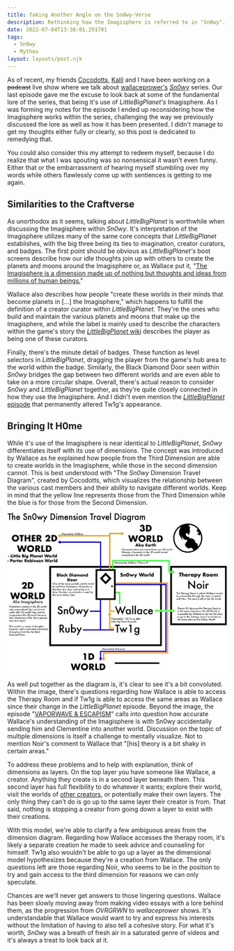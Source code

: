 ```yaml
---
title: Taking Another Angle on the Sn0wy-Verse  
description: Rethinking how the Imagisphere is referred to in "Sn0wy".
date: 2022-07-04T13:38:01.291701
tags:
  - Sn0wy
  - Mythos
layout: layouts/post.njk
---
```

As of recent, my friends [Cocodotts](https://twitter.com/cocodotts), [Kalil](https://twitter.com/kvlmiv) and I have been working on a ~~podcast~~ live show where we talk about [wallaceprower's](https://twitter.com/wallaceprower "Also known for sleeping on a couch and talking to his phone during graduation.") [*Sn0wy*](https://www.youtube.com/c/Sn0wyYT "Give us the password already.") series. Our last episode gave me the excuse to look back at some of the fundamental lore of the series, that being it's use of *LittleBigPlanet's* Imagisphere. As I was forming my notes for the episode I ended up reconsidering how the Imagisphere works within the series, challenging the way we previously discussed the lore as well as how it has been presented. I didn't manage to get my thoughts either fully or clearly, so this post is dedicated to remedying that. 

You could also consider this my attempt to redeem myself, because I do realize that what I was spouting was so nonsensical it wasn't even funny. Either that or the embarrassment of hearing myself stumbling over my words while others flawlessly come up with sentiences is getting to me again.

## Similarities to the Craftverse

As unorthodox as it seems, talking about *LittleBigPlanet* is worthwhile when discussing the Imagisphere within *Sn0wy*. It's interpretation of the Imagisphere utilizes many of the same core concepts that *LittleBigPlanet* establishes, with the big three being its ties to imagination, creator curators, and badges. The first point should be obvious as *LittleBigPlanet's* boot screens describe how our idle thoughts join up with others to create the planets and moons around the Imagisphere or, as Wallace put it, "[The Imagisphere is a dimension made up of nothing but thoughts and ideas from millions of human beings.](https://youtu.be/kF_oPS7Hv5k?t=559)"

Wallace also describes how people "create these worlds in their minds that become planets in [...] the Imagisphere," which happens to fulfill the definition of a creator curator within *LittleBigPlanet*. They're the ones who build and maintain the various planets and moons that make up the Imagisphere, and while the label is mainly used to describe the characters within the game's story the [*LittleBigPlanet* wiki](https://littlebigplanet.fandom.com/wiki/Creator_Curator) describes the player as being one of these curators.

Finally, there's the minute detail of badges. These function as level selectors in *LittleBigPlanet*, dragging the player from the game's hub area to the world within the badge. Similarly, the Black Diamond Door seen within *Sn0wy* bridges the gap between two different worlds and are even able to take on a more circular shape. Overall, there's actual reason to consider *Sn0wy* and *LittleBigPlanet* together, as they're quite closely connected in how they use the Imagisphere. And I didn't even mention the [*LittleBigPlanet* episode](https://www.youtube.com/watch?v=TTa08dh3uac) that permanently altered Tw1g's appearance. 

## Bringing It H0me

While it's use of the Imagisphere is near identical to *LittleBigPlanet*, *Sn0wy* differentiates itself with its use of dimensions. The concept was introduced by Wallace as he explained how people from the Third Dimension are able to create worlds in the Imagisphere, while those in the second dimension cannot. This is best understood with "The *Sn0wy* Dimension Travel Diagram", created by Cocodotts, which visualizes the relationship between the various cast members and their ability to navigate different worlds. Keep in mind that the yellow line represents those from the Third Dimension while the blue is for those from the Second Dimension.

![Cocodott's "Sn0wy Dimension Travel Diagram."](sn0wy-dimension-model.jpg)

As well put together as the diagram is, it's clear to see it's a bit convoluted. Within the image, there's questions regarding how Wallace is able to access the Therapy Room and if Tw1g is able to access the same areas as Wallace since their change in the *LittleBigPlanet* episode. Beyond the image, the episode "[VAPORWAVE & ESCAPISM](https://www.youtube.com/watch?v=FtYbr7RPDXw)" calls into question how accurate Wallace's understanding of the Imagisphere is with Sn0wy accidentally sending him and Clementine into another world. Discussion on the topic of multiple dimensions is itself a challenge to mentally visualize. Not to mention Noir's comment to Wallace that "[his] theory is a bit shaky in certain areas." 

To address these problems and to help with explanation, think of dimensions as layers. On the top layer you have someone like Wallace, a creator. Anything they create is in a second layer beneath them. This second layer has full flexibility to do whatever it wants; explore their world, visit the worlds of [other creators](https://youtu.be/kF_oPS7Hv5k?t=414), or potentially make their own layers. The only thing they can't do is go up to the same layer their creator is from. That said, nothing is stopping a creator from going down a layer to exist with their creations.

With this model, we're able to clarify a few ambiguous areas from the dimension diagram. Regarding how Wallace accesses the therapy room, it's likely a separate creation he made to seek advice and counseling for himself. Tw1g also wouldn't be able to go up a layer as the dimensional model hypothesizes because they're a creation from Wallace. The only questions left are those regarding Noir, who seems to be in the position to try and gain access to the third dimension for reasons we can only speculate.

Chances are we'll never get answers to those lingering questions. Wallace has been slowly moving away from making video essays with a lore behind them, as the progression from *OVRGRWN* to *wallaceprower* shows. It's understandable that Wallace would want to try and express his interests without the limitation of having to also tell a cohesive story. For what it's worth, *Sn0wy* was a breath of fresh air in a saturated genre of videos and it's always a treat to look back at it.